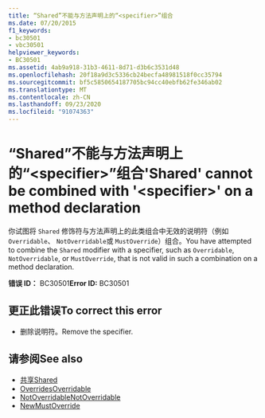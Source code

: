 ```yaml
---
title: “Shared”不能与方法声明上的“<specifier>”组合
ms.date: 07/20/2015
f1_keywords:
- bc30501
- vbc30501
helpviewer_keywords:
- BC30501
ms.assetid: 4ab9a918-31b3-4611-8d71-d3b6c3531d48
ms.openlocfilehash: 20f18a9d3c5336cb24becfa48981518f0cc35794
ms.sourcegitcommit: bf5c5850654187705bc94cc40ebfb62fe346ab02
ms.translationtype: MT
ms.contentlocale: zh-CN
ms.lasthandoff: 09/23/2020
ms.locfileid: "91074363"
---
```

# <a name="shared-cannot-be-combined-with-specifier-on-a-method-declaration"></a><span data-ttu-id="ee9c6-102">“Shared”不能与方法声明上的“\<specifier>”组合</span><span class="sxs-lookup"><span data-stu-id="ee9c6-102">'Shared' cannot be combined with '\<specifier>' on a method declaration</span></span>

<span data-ttu-id="ee9c6-103">你试图将 `Shared` 修饰符与方法声明上的此类组合中无效的说明符（例如 `Overridable`、 `NotOverridable`或 `MustOverride`）组合。</span><span class="sxs-lookup"><span data-stu-id="ee9c6-103">You have attempted to combine the `Shared` modifier with a specifier, such as `Overridable`, `NotOverridable`, or `MustOverride`, that is not valid in such a combination on a method declaration.</span></span>  
  
 <span data-ttu-id="ee9c6-104">**错误 ID：** BC30501</span><span class="sxs-lookup"><span data-stu-id="ee9c6-104">**Error ID:** BC30501</span></span>  
  
## <a name="to-correct-this-error"></a><span data-ttu-id="ee9c6-105">更正此错误</span><span class="sxs-lookup"><span data-stu-id="ee9c6-105">To correct this error</span></span>  
  
- <span data-ttu-id="ee9c6-106">删除说明符。</span><span class="sxs-lookup"><span data-stu-id="ee9c6-106">Remove the specifier.</span></span>  
  
## <a name="see-also"></a><span data-ttu-id="ee9c6-107">请参阅</span><span class="sxs-lookup"><span data-stu-id="ee9c6-107">See also</span></span>

- [<span data-ttu-id="ee9c6-108">共享</span><span class="sxs-lookup"><span data-stu-id="ee9c6-108">Shared</span></span>](../language-reference/modifiers/shared.md)
- [<span data-ttu-id="ee9c6-109">Overrides</span><span class="sxs-lookup"><span data-stu-id="ee9c6-109">Overridable</span></span>](../language-reference/modifiers/overridable.md)
- [<span data-ttu-id="ee9c6-110">NotOverridable</span><span class="sxs-lookup"><span data-stu-id="ee9c6-110">NotOverridable</span></span>](../language-reference/modifiers/notoverridable.md)
- [<span data-ttu-id="ee9c6-111">New</span><span class="sxs-lookup"><span data-stu-id="ee9c6-111">MustOverride</span></span>](../language-reference/modifiers/mustoverride.md)
